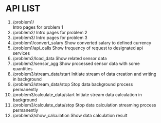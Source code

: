 # API LIST

1.  /problem1/   
    Intro pages for problem 1
2.  /problem2/
    Intro pages for problem 2
3.  /problem3/
    Intro pages for problem 3
4.  /problem1/convert_salary
    Show converted salary to defined currency
5.  /problem1/api_calls
    Show frequency of request to designated api services
6.  /problem2/load_data
    Show related sensor data
7.  /problem2/sensor_agg
    Show processed sensor data with some quantities
8.  /problem3/stream_data/start
    Initiate stream of data creation and writing in background
9.  /problem3/stream_data/stop
    Stop data background process permanently
10. /problem3/calculate_data/start
    Initiate stream data calculation in background 
11. /problem3/calculate_data/stop
    Stop data calculation streaming process permanently
12. /problem3/show_calculation
    Show data calculation result